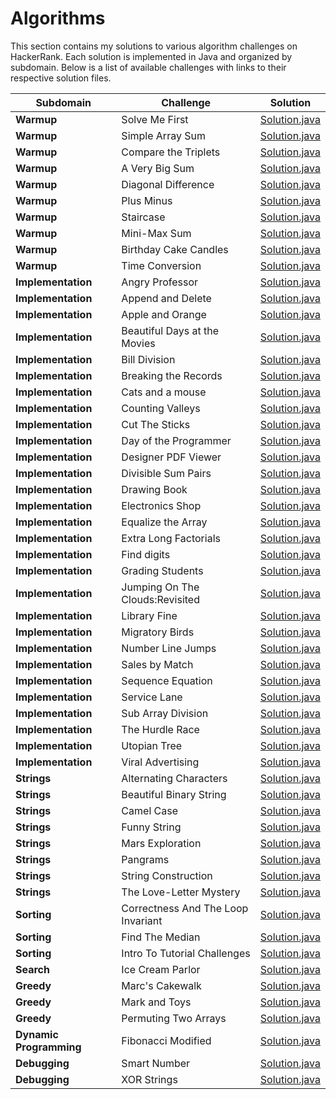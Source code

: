 # Algorithms

This section contains my solutions to various algorithm challenges on HackerRank. Each solution is implemented in Java and organized by subdomain. Below is a list of available challenges with links to their respective solution files.

| Subdomain               | Challenge                          | Solution                                                                                                                                     |
|-------------------------|------------------------------------|----------------------------------------------------------------------------------------------------------------------------------------------|
| **Warmup**              | Solve Me First                     | [Solution.java](https://github.com/kaanacikgoz/HackerRank/blob/main/src/algorithms/warmup/solveMeFirst/Solution.java)                        |
| **Warmup**              | Simple Array Sum                   | [Solution.java](https://github.com/kaanacikgoz/HackerRank/blob/main/src/algorithms/warmup/simpleArraySum/Solution.java)                      |
| **Warmup**              | Compare the Triplets               | [Solution.java](https://github.com/kaanacikgoz/HackerRank/blob/main/src/algorithms/warmup/compareTheTriplets/Solution.java)                  |
| **Warmup**              | A Very Big Sum                     | [Solution.java](https://github.com/kaanacikgoz/HackerRank/blob/main/src/algorithms/warmup/aVeryBigSum/Solution.java)                         |
| **Warmup**              | Diagonal Difference                | [Solution.java](https://github.com/kaanacikgoz/HackerRank/blob/main/src/algorithms/warmup/diagonalDifference/Solution.java)                  |
| **Warmup**              | Plus Minus                         | [Solution.java](https://github.com/kaanacikgoz/HackerRank/blob/main/src/algorithms/warmup/plusMinus/Solution.java)                           |
| **Warmup**              | Staircase                          | [Solution.java](https://github.com/kaanacikgoz/HackerRank/blob/main/src/algorithms/warmup/staircase/Solution.java)                           |
| **Warmup**              | Mini-Max Sum                       | [Solution.java](https://github.com/kaanacikgoz/HackerRank/blob/main/src/algorithms/warmup/miniMaxSum/Solution.java)                          |
| **Warmup**              | Birthday Cake Candles              | [Solution.java](https://github.com/kaanacikgoz/HackerRank/blob/main/src/algorithms/warmup/birthdayCakeCandles/Solution.java)                 |
| **Warmup**              | Time Conversion                    | [Solution.java](https://github.com/kaanacikgoz/HackerRank/blob/main/src/algorithms/warmup/timeConversion/Solution.java)                      |
| **Implementation**      | Angry Professor                    | [Solution.java](https://github.com/kaanacikgoz/HackerRank/blob/main/src/algorithms/implementation/angryProfessor/Solution.java)              |
| **Implementation**      | Append and Delete                  | [Solution.java](https://github.com/kaanacikgoz/HackerRank/blob/main/src/algorithms/implementation/appendAndDelete/Solution.java)             |
| **Implementation**      | Apple and Orange                   | [Solution.java](https://github.com/kaanacikgoz/HackerRank/blob/main/src/algorithms/implementation/appleAndOrange/Solution.java)              |
| **Implementation**      | Beautiful Days at the Movies       | [Solution.java](https://github.com/kaanacikgoz/HackerRank/blob/main/src/algorithms/implementation/beautifulDaysAtTheMovies/Solution.java)    |
| **Implementation**      | Bill Division                      | [Solution.java](https://github.com/kaanacikgoz/HackerRank/blob/main/src/algorithms/implementation/billDivision/Solution.java)                |
| **Implementation**      | Breaking the Records               | [Solution.java](https://github.com/kaanacikgoz/HackerRank/blob/main/src/algorithms/implementation/breakingTheRecords/Solution.java)          |
| **Implementation**      | Cats and a mouse                   | [Solution.java](https://github.com/kaanacikgoz/HackerRank/blob/main/src/algorithms/implementation/catsAndAMouse/Solution.java)               |
| **Implementation**      | Counting Valleys                   | [Solution.java](https://github.com/kaanacikgoz/HackerRank/blob/main/src/algorithms/implementation/countingValleys/Solution.java)             |
| **Implementation**      | Cut The Sticks                     | [Solution.java](https://github.com/kaanacikgoz/HackerRank/blob/main/src/algorithms/implementation/cutTheSticks/Solution.java)                |
| **Implementation**      | Day of the Programmer              | [Solution.java](https://github.com/kaanacikgoz/HackerRank/blob/main/src/algorithms/implementation/dayOfTheProgrammer/Solution.java)          |
| **Implementation**      | Designer PDF Viewer                | [Solution.java](https://github.com/kaanacikgoz/HackerRank/blob/main/src/algorithms/implementation/designerPdfViewer/Solution.java)           |
| **Implementation**      | Divisible Sum Pairs                | [Solution.java](https://github.com/kaanacikgoz/HackerRank/blob/main/src/algorithms/implementation/divisibleSumPairs/Solution.java)           |
| **Implementation**      | Drawing Book                       | [Solution.java](https://github.com/kaanacikgoz/HackerRank/blob/main/src/algorithms/implementation/drawingBook/Solution.java)                 |
| **Implementation**      | Electronics Shop                   | [Solution.java](https://github.com/kaanacikgoz/HackerRank/blob/main/src/algorithms/implementation/electronicsShop/Solution.java)             |
| **Implementation**      | Equalize the Array                 | [Solution.java](https://github.com/kaanacikgoz/HackerRank/blob/main/src/algorithms/implementation/equalizeTheArray/Solution.java)            |
| **Implementation**      | Extra Long Factorials              | [Solution.java](https://github.com/kaanacikgoz/HackerRank/blob/main/src/algorithms/implementation/extraLongFactorials/Solution.java)         |
| **Implementation**      | Find digits                        | [Solution.java](https://github.com/kaanacikgoz/HackerRank/blob/main/src/algorithms/implementation/findDigits/Solution.java)                  |
| **Implementation**      | Grading Students                   | [Solution.java](https://github.com/kaanacikgoz/HackerRank/blob/main/src/algorithms/implementation/gradingStudents/Solution.java)             |
| **Implementation**      | Jumping On The Clouds:Revisited    | [Solution.java](https://github.com/kaanacikgoz/HackerRank/blob/main/src/algorithms/implementation/jumpingOnTheCloudsRevisited/Solution.java) |
| **Implementation**      | Library Fine                       | [Solution.java](https://github.com/kaanacikgoz/HackerRank/blob/main/src/algorithms/implementation/libraryFine/Solution.java)                 |
| **Implementation**      | Migratory Birds                    | [Solution.java](https://github.com/kaanacikgoz/HackerRank/blob/main/src/algorithms/implementation/migratoryBirds/Solution.java)              |
| **Implementation**      | Number Line Jumps                  | [Solution.java](https://github.com/kaanacikgoz/HackerRank/blob/main/src/algorithms/implementation/numberLineJumps/Solution.java)             |
| **Implementation**      | Sales by Match                     | [Solution.java](https://github.com/kaanacikgoz/HackerRank/blob/main/src/algorithms/implementation/salesByMatch/Solution.java)                |
| **Implementation**      | Sequence Equation                  | [Solution.java](https://github.com/kaanacikgoz/HackerRank/blob/main/src/algorithms/implementation/sequenceEquation/Solution.java)            |
| **Implementation**      | Service Lane                       | [Solution.java](https://github.com/kaanacikgoz/HackerRank/blob/main/src/algorithms/implementation/serviceLane/Solution.java)                 |
| **Implementation**      | Sub Array Division                 | [Solution.java](https://github.com/kaanacikgoz/HackerRank/blob/main/src/algorithms/implementation/subarrayDivision/Solution.java)            |
| **Implementation**      | The Hurdle Race                    | [Solution.java](https://github.com/kaanacikgoz/HackerRank/blob/main/src/algorithms/implementation/theHurdleRace/Solution.java)               |
| **Implementation**      | Utopian Tree                       | [Solution.java](https://github.com/kaanacikgoz/HackerRank/blob/main/src/algorithms/implementation/utopianTree/Solution.java)                 |
| **Implementation**      | Viral Advertising                  | [Solution.java](https://github.com/kaanacikgoz/HackerRank/blob/main/src/algorithms/implementation/viralAdvertising/Solution.java)            |
| **Strings**             | Alternating Characters             | [Solution.java](https://github.com/kaanacikgoz/HackerRank/blob/main/src/algorithms/strings/alternatingCharacters/Solution.java)              |
| **Strings**             | Beautiful Binary String            | [Solution.java](https://github.com/kaanacikgoz/HackerRank/blob/main/src/algorithms/strings/beautifulBinaryString/Solution.java)              |
| **Strings**             | Camel Case                         | [Solution.java](https://github.com/kaanacikgoz/HackerRank/blob/main/src/algorithms/strings/camelCase/Solution.java)                          |
| **Strings**             | Funny String                       | [Solution.java](https://github.com/kaanacikgoz/HackerRank/blob/main/src/algorithms/strings/funnyString/Solution.java)                        |
| **Strings**             | Mars Exploration                   | [Solution.java](https://github.com/kaanacikgoz/HackerRank/blob/main/src/algorithms/strings/marsExploration/Solution.java)                    |
| **Strings**             | Pangrams                           | [Solution.java](https://github.com/kaanacikgoz/HackerRank/blob/main/src/algorithms/strings/pangrams/Solution.java)                           |
| **Strings**             | String Construction                | [Solution.java](https://github.com/kaanacikgoz/HackerRank/blob/main/src/algorithms/strings/stringConstruction/Solution.java)                 |
| **Strings**             | The Love-Letter Mystery            | [Solution.java](https://github.com/kaanacikgoz/HackerRank/blob/main/src/algorithms/strings/theLoveLetterMystery/Solution.java)               |
| **Sorting**             | Correctness And The Loop Invariant | [Solution.java](https://github.com/kaanacikgoz/HackerRank/blob/main/src/algorithms/sorting/correctnessAndTheLoopInvariant/Solution.java)     |
| **Sorting**             | Find The Median                    | [Solution.java](https://github.com/kaanacikgoz/HackerRank/blob/main/src/algorithms/sorting/findTheMedian/Solution.java)                      |
| **Sorting**             | Intro To Tutorial Challenges       | [Solution.java](https://github.com/kaanacikgoz/HackerRank/blob/main/src/algorithms/sorting/introToTutorialChallenges/Solution.java)          |
| **Search**              | Ice Cream Parlor                   | [Solution.java](https://github.com/kaanacikgoz/HackerRank/blob/main/src/algorithms/search/iceCreamParlor/Solution.java)                      |
| **Greedy**              | Marc's Cakewalk                    | [Solution.java](https://github.com/kaanacikgoz/HackerRank/blob/main/src/algorithms/greedy/marcsCakewalk/Solution.java)                       |
| **Greedy**              | Mark and Toys                      | [Solution.java](https://github.com/kaanacikgoz/HackerRank/blob/main/src/algorithms/greedy/markAndToys/Solution.java)                         |
| **Greedy**              | Permuting Two Arrays               | [Solution.java](https://github.com/kaanacikgoz/HackerRank/blob/main/src/algorithms/greedy/permutingTwoArrays/Solution.java)                  |
| **Dynamic Programming** | Fibonacci Modified                 | [Solution.java](https://github.com/kaanacikgoz/HackerRank/blob/main/src/algorithms/dynamicProgramming/fibonacciModified/Solution.java)       |
| **Debugging**           | Smart Number                       | [Solution.java](https://github.com/kaanacikgoz/HackerRank/blob/main/src/algorithms/debugging/smartNumber/Solution.java)                      |
| **Debugging**           | XOR Strings                        | [Solution.java](https://github.com/kaanacikgoz/HackerRank/blob/main/src/algorithms/debugging/xorStrings/Solution.java)                       |
